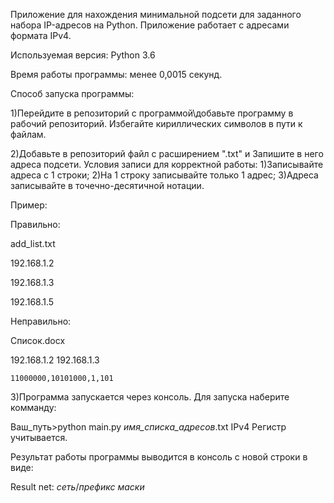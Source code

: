 Приложение для нахождения минимальной подсети для заданного набора IP-адресов на Python.
Приложение работает с адресами формата IPv4.

Используемая версия: Python 3.6

Время работы программы: менее 0,0015 секунд.

Способ запуска программы:

1)Перейдите в репозиторий с программой\добавьте программу в рабочий репозиторий. Избегайте кириллических символов в пути к файлам.

2)Добавьте в репозиторий файл с расширением ".txt" и  Запишите в него адреса подсети.
Условия записи для корректной работы:
	1)Записывайте адреса с 1 строки;
	2)На 1 строку записывайте только 1 адрес;
	3)Адреса записывайте в точечно-десятичной нотации.

Пример:

Правильно:

add_list.txt

192.168.1.2

192.168.1.3

192.168.1.5



Неправильно:

Список.docx

192.168.1.2 192.168.1.3

	11000000,10101000,1,101


3)Программа запускается через консоль. Для запуска наберите комманду:

Ваш_путь>python main.py *имя_списка_адресов*.txt IPv4
Регистр учитывается.

Результат работы программы выводится в консоль с новой строки в виде:

Result net: *сеть*/*префикс маски*



